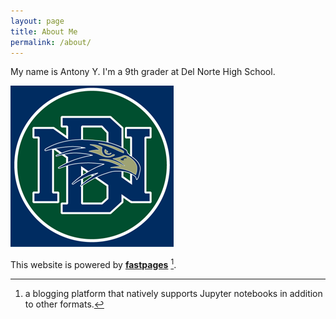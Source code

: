 ```yaml
---
layout: page
title: About Me
permalink: /about/
---
```

My name is Antony Y. I'm a 9th grader at Del Norte High School.

![image info](./DNHSlogo.png)

This website is powered by **[fastpages](https://github.com/fastai/fastpages)** [^1].



[^1]:a blogging platform that natively supports Jupyter notebooks in addition to other formats.
